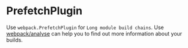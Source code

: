 # PrefetchPlugin

Use `webpack.PrefetchPlugin` for `Long module build chains`. Use [webpack/analyse](http://webpack.github.io/analyse) can help you to find out more information about your builds.
